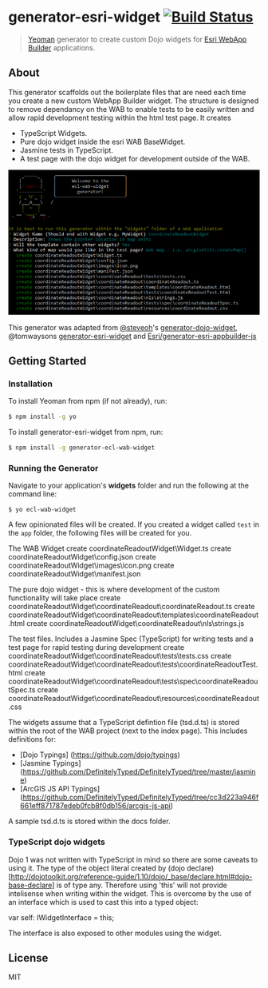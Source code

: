 # generator-esri-widget [![Build Status](https://travis-ci.org/davewilton/generator-ecl-wab-widget.svg?branch=master)](https://travis-ci.org/davewilton/generator-ecl-wab-widget)

> [Yeoman](http://yeoman.io) generator to create custom Dojo widgets for [Esri WebApp Builder](https://developers.arcgis.com/web-appbuilder/) applications.

## About

This generator scaffolds out the boilerplate files that are need each time you create a new custom WebApp Builder widget. The structure is designed to remove dependancy on the WAB to enable tests to be easily written and allow rapid development testing within the html test page. It creates

* TypeScript Widgets.
* Pure dojo widget inside the esri WAB BaseWidget.
* Jasmine tests in TypeScript.
* A test page with the dojo widget for development outside of the WAB.


![Screenshot](https://raw.githubusercontent.com/davewilton/generator-ecl-wab-widget/master/docs/images/generator-interface.png)

This generator was adapted from [@steveoh](https://github.com/steveoh)'s [generator-dojo-widget](https://github.com/steveoh/generator-dojo-widget), @tomwaysons [generator-esri-widget](https://raw.githubusercontent.com/tomwayson/generator-esri-widget/) and [Esri/generator-esri-appbuilder-js](http://github.com/Esri/generator-esri-appbuilder-js) 

## Getting Started

### Installation

To install Yeoman from npm (if not already), run:

```bash
$ npm install -g yo
```

To install generator-esri-widget from npm, run:

```bash
$ npm install -g generator-ecl-wab-widget
```

### Running the Generator

Navigate to your application's **widgets** folder and run the following at the command line:

```
$ yo ecl-wab-widget
```

A few opinionated files will be created. If you created a widget called `test` in the `app` folder, the following files will be created for you.

The WAB Widget
   create coordinateReadoutWidget\Widget.ts
   create coordinateReadoutWidget\config.json
   create coordinateReadoutWidget\images\icon.png
   create coordinateReadoutWidget\manifest.json
   
The pure dojo widget - this is where development of the custom functionality will take place
   create coordinateReadoutWidget\coordinateReadout\coordinateReadout.ts
   create coordinateReadoutWidget\coordinateReadout\templates\coordinateReadout.html
   create coordinateReadoutWidget\coordinateReadout\nls\strings.js

The test files. Includes a Jasmine Spec (TypeScript) for writing tests and a test page for rapid testing during development
   create coordinateReadoutWidget\coordinateReadout\tests\tests.css
   create coordinateReadoutWidget\coordinateReadout\tests\coordinateReadoutTest.html
   create coordinateReadoutWidget\coordinateReadout\tests\spec\coordinateReadoutSpec.ts
   create coordinateReadoutWidget\coordinateReadout\resources\coordinateReadout.css

The widgets assume that a TypeScript defintion file (tsd.d.ts) is stored within the root of the WAB project (next to the index page). This includes definitions for:

* [Dojo Typings] (https://github.com/dojo/typings)
* [Jasmine Typings] (https://github.com/DefinitelyTyped/DefinitelyTyped/tree/master/jasmine)
* [ArcGIS JS API Typings] (https://github.com/DefinitelyTyped/DefinitelyTyped/tree/cc3d223a946f661eff871787edeb0fcb8f0db156/arcgis-js-api)

A sample tsd.d.ts is stored within the docs folder.

### TypeScript dojo widgets

Dojo 1 was not written with TypeScript in mind so there are some caveats to using it. The type of the object literal created by (dojo declare)[http://dojotoolkit.org/reference-guide/1.10/dojo/_base/declare.html#dojo-base-declare] is of type any. Therefore using 'this' will not provide intelisense when writing within the widget.
This is overcome by the use of an interface which is used to cast this into a typed object:

   var self: IWidgetInterface = this;

The interface is also exposed to other modules using the widget.

## License

MIT

